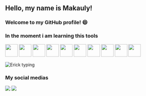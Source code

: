 ## Hello, my name is Makauly! 
### Welcome to my GitHub profile! :smile:



### In the moment i am learning this tools 
<img src="https://cdn.jsdelivr.net/gh/devicons/devicon/icons/javascript/javascript-original.svg"  width="40" height="40" />  <img src="https://cdn.jsdelivr.net/gh/devicons/devicon/icons/java/java-original-wordmark.svg"  width="40" height="40"/> <img src="https://cdn.jsdelivr.net/gh/devicons/devicon/icons/linux/linux-original.svg"  width="40" height="40" /> <img src="https://cdn.jsdelivr.net/gh/devicons/devicon/icons/git/git-original.svg"  width="40" height="40"/> <img src="https://cdn.jsdelivr.net/gh/devicons/devicon/icons/vscode/vscode-original.svg"   width="40" height="40"/> <img src="https://cdn.jsdelivr.net/gh/devicons/devicon/icons/html5/html5-original.svg" width="40" height="40"/> <img src="https://cdn.jsdelivr.net/gh/devicons/devicon/icons/css3/css3-original.svg"  width="40" height="40" /> <img src="https://cdn.jsdelivr.net/gh/devicons/devicon/icons/nodejs/nodejs-original.svg"  width="40" height="40" />  <img src="https://cdn.jsdelivr.net/gh/devicons/devicon/icons/bash/bash-original.svg"  width="40" height="40" />  <img src="https://cdn.jsdelivr.net/gh/devicons/devicon/icons/chrome/chrome-original.svg" width="40" height="40" />


![Erick typing](https://c.tenor.com/F_lGwoxaF5YAAAAC/using-computer-eric-cartman.gif)

### My social medias

<div>
<a href="https://www.instagram.com/makauly_silva/" target="_blank"><img src="https://img.shields.io/badge/-Instagram-%23E4405F?style=for-the-badge&logo=instagram&logoColor=white" target="_blank"></a> <a href="https://www.linkedin.com/in/makauly-pereira-012795178/" target="_blank"><img src="https://img.shields.io/badge/-LinkedIn-%230077B5?style=for-the-badge&logo=linkedin&logoColor=white" target="_blank"></a>   
</div>



